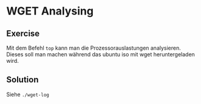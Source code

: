 # WGET Analysing

## Exercise

Mit dem Befehl `top` kann man die Prozessorauslastungen analysieren. Dieses soll man machen während das ubuntu iso mit wget heruntergeladen wird.

## Solution

Siehe `./wget-log`
